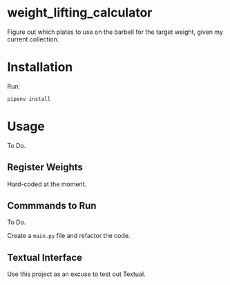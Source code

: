 # weight_lifting_calculator

Figure out which plates to use on the barbell for the target weight, given my current collection.

# Installation

Run: 

`pipenv install`

# Usage

To Do.

## Register Weights

Hard-coded at the moment.

## Commmands to Run

To Do. 

Create a `main.py` file and refactor the code.

## Textual Interface

Use this project as an excuse to test out Textual.